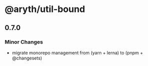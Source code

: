 # @aryth/util-bound

## 0.7.0

### Minor Changes

- migrate monorepo management from (yarn + lerna) to (pnpm + @changesets)
